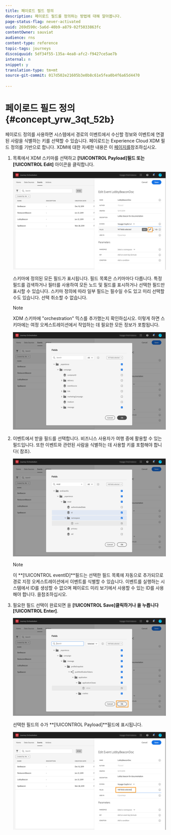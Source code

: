 ```yaml
---
title: 페이로드 필드 정의
description: 페이로드 필드를 정의하는 방법에 대해 알아봅니다.
page-status-flag: never-activated
uuid: 269d590c-5a6d-40b9-a879-02f5033863fc
contentOwner: sauviat
audience: rns
content-type: reference
topic-tags: journeys
discoiquuid: 5df34f55-135a-4ea8-afc2-f9427ce5ae7b
internal: n
snippet: y
translation-type: tm+mt
source-git-commit: 017d502e21605b3e0b8c61e5fea0b4f6a65d4470

---
```



# 페이로드 필드 정의 {#concept_yrw_3qt_52b}

페이로드 정의를 사용하면 시스템에서 경로의 이벤트에서 수신할 정보와 이벤트에 연결된 사람을 식별하는 키를 선택할 수 있습니다. 페이로드는 Experience Cloud XDM 필드 정의를 기반으로 합니다. XDM에 대한 자세한 내용은 이 [페이지를](https://www.adobe.io/apis/cloudplatform/dataservices/xdm.html)참조하십시오.

1. 목록에서 XDM 스키마를 선택하고 **[!UICONTROL Payload]**필드 또는**[!UICONTROL Edit]** 아이콘을 클릭합니다.

   ![](../assets/journey8.png)

   스키마에 정의된 모든 필드가 표시됩니다. 필드 목록은 스키마마다 다릅니다. 특정 필드를 검색하거나 필터를 사용하여 모든 노드 및 필드를 표시하거나 선택한 필드만 표시할 수 있습니다. 스키마 정의에 따라 일부 필드는 필수일 수도 있고 미리 선택할 수도 있습니다. 선택 취소할 수 없습니다.

   >[!NOTE]
   >
   >XDM 스키마에 &quot;orchestration&quot; 믹스를 추가했는지 확인하십시오. 이렇게 하면 스키마에는 여정 오케스트레이션에서 작업하는 데 필요한 모든 정보가 포함됩니다.

   ![](../assets/journey9.png)

1. 이벤트에서 받을 필드를 선택합니다. 비즈니스 사용자가 여행 중에 활용할 수 있는 필드입니다. 또한 이벤트와 관련된 사람을 식별하는 데 사용할 키를 포함해야 합니다( [](../event/defining-the-event-key.md)참조).

   ![](../assets/journey10.png)

   >[!NOTE]
   >
   >이 **[!UICONTROL eventID]**필드는 선택한 필드 목록에 자동으로 추가되므로 경로 지정 오케스트레이션에서 이벤트를 식별할 수 있습니다. 이벤트를 실행하는 시스템에서 ID를 생성할 수 없으며 페이로드 미리 보기에서 사용할 수 있는 ID를 사용해야 합니다. 을[](../event/previewing-the-payload.md)참조하십시오.

1. 필요한 필드 선택이 완료되면 을 **[!UICONTROL Save]**클릭하거나 을 누릅니다**[!UICONTROL Enter]**.

   ![](../assets/journey11.png)

   선택한 필드의 수가 **[!UICONTROL Payload]**필드에 표시됩니다.

   ![](../assets/journey12.png)
